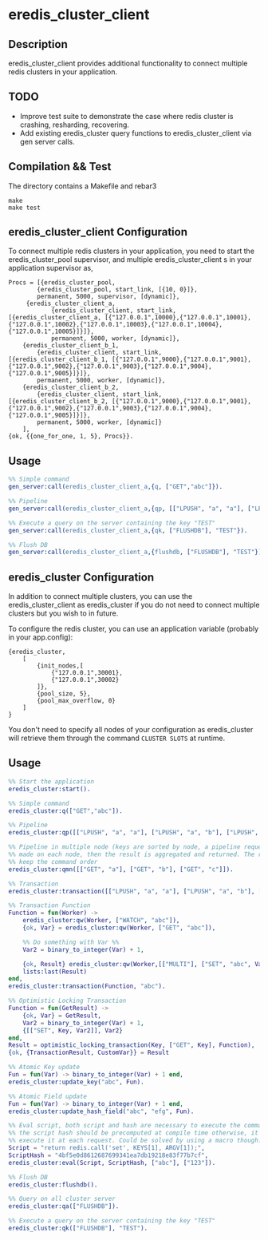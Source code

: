 # eredis_cluster_client

## Description

eredis_cluster_client provides additional functionality to connect multiple redis clusters in your application. 

## TODO

- Improve test suite to demonstrate the case where redis cluster is crashing,
resharding, recovering.
- Add existing eredis_cluster query functions to eredis_cluster_client via gen server calls.


## Compilation && Test

The directory contains a Makefile and rebar3

	make
	make test

## eredis_cluster_client Configuration
To connect multiple redis clusters in your application, you need to start the eredis_cluster_pool supervisor, and multiple  eredis_cluster_client s in your application supervisor as,

    Procs = [{eredis_cluster_pool,
            {eredis_cluster_pool, start_link, [{10, 0}]},
            permanent, 5000, supervisor, [dynamic]},
         {eredis_cluster_client_a,
                {eredis_cluster_client, start_link, [{eredis_cluster_client_a, [{"127.0.0.1",10000},{"127.0.0.1",10001},{"127.0.0.1",10002},{"127.0.0.1",10003},{"127.0.0.1",10004},{"127.0.0.1",10005}]}]},
                permanent, 5000, worker, [dynamic]},
        {eredis_cluster_client_b_1,
            {eredis_cluster_client, start_link, [{eredis_cluster_client_b_1, [{"127.0.0.1",9000},{"127.0.0.1",9001},{"127.0.0.1",9002},{"127.0.0.1",9003},{"127.0.0.1",9004},{"127.0.0.1",9005}]}]},
            permanent, 5000, worker, [dynamic]},
        {eredis_cluster_client_b_2,
            {eredis_cluster_client, start_link, [{eredis_cluster_client_b_2, [{"127.0.0.1",9000},{"127.0.0.1",9001},{"127.0.0.1",9002},{"127.0.0.1",9003},{"127.0.0.1",9004},{"127.0.0.1",9005}]}]},
            permanent, 5000, worker, [dynamic]}
        ],
    {ok, {{one_for_one, 1, 5}, Procs}}.

## Usage
```erlang
%% Simple command
gen_server:call(eredis_cluster_client_a,{q, ["GET","abc"]}).

%% Pipeline
gen_server:call(eredis_cluster_client_a,{qp, [["LPUSH", "a", "a"], ["LPUSH", "a", "b"], ["LPUSH", "a", "c"]]}).

%% Execute a query on the server containing the key "TEST"
gen_server:call(eredis_cluster_client_a,{qk, ["FLUSHDB"], "TEST"}).

%% Flush DB
gen_server:call(eredis_cluster_client_a,{flushdb, ["FLUSHDB"], "TEST"}).

```
## eredis_cluster Configuration

In addition to connect multiple clusters, you can use the eredis_cluster_client as eredis_cluster if you do not need to connect multiple clusters but you wish to in future.

To configure the redis cluster, you can use an application variable (probably in your app.config):

	{eredis_cluster,
	    [
	        {init_nodes,[
	            {"127.0.0.1",30001},
	            {"127.0.0.1",30002}
	        ]},
	        {pool_size, 5},
	        {pool_max_overflow, 0}
	    ]
	}

You don't need to specify all nodes of your configuration as eredis_cluster will
retrieve them through the command `CLUSTER SLOTS` at runtime.

## Usage

```erlang
%% Start the application
eredis_cluster:start().

%% Simple command
eredis_cluster:q(["GET","abc"]).

%% Pipeline
eredis_cluster:qp([["LPUSH", "a", "a"], ["LPUSH", "a", "b"], ["LPUSH", "a", "c"]]).

%% Pipeline in multiple node (keys are sorted by node, a pipeline request is
%% made on each node, then the result is aggregated and returned. The response
%% keep the command order
eredis_cluster:qmn([["GET", "a"], ["GET", "b"], ["GET", "c"]]).

%% Transaction
eredis_cluster:transaction([["LPUSH", "a", "a"], ["LPUSH", "a", "b"], ["LPUSH", "a", "c"]]).

%% Transaction Function
Function = fun(Worker) ->
    eredis_cluster:qw(Worker, ["WATCH", "abc"]),
    {ok, Var} = eredis_cluster:qw(Worker, ["GET", "abc"]),

    %% Do something with Var %%
    Var2 = binary_to_integer(Var) + 1,

    {ok, Result} eredis_cluster:qw(Worker,[["MULTI"], ["SET", "abc", Var2], ["EXEC"]]),
    lists:last(Result)
end,
eredis_cluster:transaction(Function, "abc").

%% Optimistic Locking Transaction
Function = fun(GetResult) ->
    {ok, Var} = GetResult,
    Var2 = binary_to_integer(Var) + 1,
    {[["SET", Key, Var2]], Var2}
end,
Result = optimistic_locking_transaction(Key, ["GET", Key], Function),
{ok, {TransactionResult, CustomVar}} = Result

%% Atomic Key update
Fun = fun(Var) -> binary_to_integer(Var) + 1 end,
eredis_cluster:update_key("abc", Fun).

%% Atomic Field update
Fun = fun(Var) -> binary_to_integer(Var) + 1 end,
eredis_cluster:update_hash_field("abc", "efg", Fun).

%% Eval script, both script and hash are necessary to execute the command,
%% the script hash should be precomputed at compile time otherwise, it will
%% execute it at each request. Could be solved by using a macro though.  
Script = "return redis.call('set', KEYS[1], ARGV[1]);",
ScriptHash = "4bf5e0d8612687699341ea7db19218e83f77b7cf",
eredis_cluster:eval(Script, ScriptHash, ["abc"], ["123"]).

%% Flush DB
eredis_cluster:flushdb().

%% Query on all cluster server
eredis_cluster:qa(["FLUSHDB"]).

%% Execute a query on the server containing the key "TEST"
eredis_cluster:qk(["FLUSHDB"], "TEST").
```
